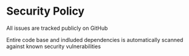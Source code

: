# Security Policy

All issues are tracked publicly on GitHub  

Entire code base and indluded dependencies is automatically scanned against known security vulnerabilities  
